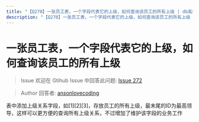 ```yaml
---
title: "【Q270】一张员工表，一个字段代表它的上级，如何查询该员工的所有上级 | db高频面试题"
description: "【Q270】一张员工表，一个字段代表它的上级，如何查询该员工的所有上级 字节跳动面试题、阿里腾讯面试题、美团小米面试题。"
---
```


# 一张员工表，一个字段代表它的上级，如何查询该员工的所有上级

> Issue
> 欢迎在 Gtihub Issue 中回答此问题: [Issue 272](https://github.com/shfshanyue/Daily-Question/issues/272)

> Author
> 回答者: [ansonlovecoding](https://github.com/ansonlovecoding)

表中添加上级关系字段，如[1][2][3]，存放员工的所有上级，最末尾的ID为最高领导，这样可以更方便的查询所有上级关系，不过增加了维护该字段的业务工作
